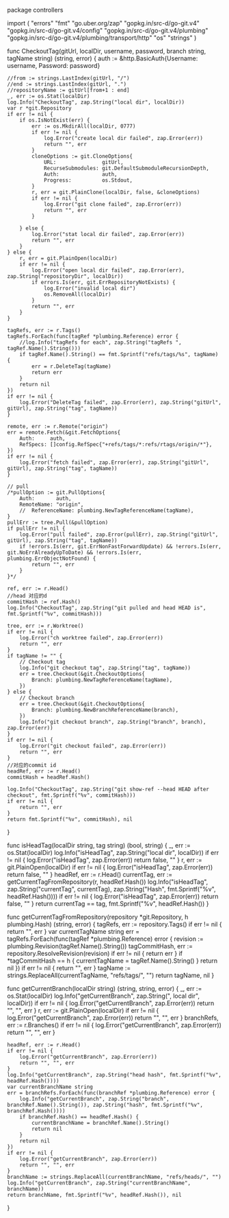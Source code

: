 package controllers

import (
	"errors"
	"fmt"
	"go.uber.org/zap"
	"gopkg.in/src-d/go-git.v4"
	"gopkg.in/src-d/go-git.v4/config"
	"gopkg.in/src-d/go-git.v4/plumbing"
	"gopkg.in/src-d/go-git.v4/plumbing/transport/http"
	"os"
	"strings"
)

func CheckoutTag(gitUrl, localDir, username, password, branch string, tagName string) (string, error) {
	auth := &http.BasicAuth{Username: username, Password: password}

	//from := strings.LastIndex(gitUrl, "/")
	//end := strings.LastIndex(gitUrl, ".")
	//repositoryName := gitUrl[from+1 : end]
	_, err := os.Stat(localDir)
	log.Info("CheckoutTag", zap.String("local dir", localDir))
	var r *git.Repository
	if err != nil {
		if os.IsNotExist(err) {
			err := os.MkdirAll(localDir, 0777)
			if err != nil {
				log.Error("create local dir failed", zap.Error(err))
				return "", err
			}
			cloneOptions := git.CloneOptions{
				URL:               gitUrl,
				RecurseSubmodules: git.DefaultSubmoduleRecursionDepth,
				Auth:              auth,
				Progress:          os.Stdout,
			}
			r, err = git.PlainClone(localDir, false, &cloneOptions)
			if err != nil {
				log.Error("git clone failed", zap.Error(err))
				return "", err
			}

		} else {
			log.Error("stat local dir failed", zap.Error(err))
			return "", err
		}
	} else {
		r, err = git.PlainOpen(localDir)
		if err != nil {
			log.Error("open local dir failed", zap.Error(err), zap.String("repositoryDir", localDir))
			if errors.Is(err, git.ErrRepositoryNotExists) {
				log.Error("invalid local dir")
				os.RemoveAll(localDir)
			}
			return "", err
		}
	}

	tagRefs, err := r.Tags()
	tagRefs.ForEach(func(tagRef *plumbing.Reference) error {
		//log.Info("tagRefs for each", zap.String("tagRefs ", tagRef.Name().String()))
		if tagRef.Name().String() == fmt.Sprintf("refs/tags/%s", tagName) {
			err = r.DeleteTag(tagName)
			return err
		}
		return nil
	})
	if err != nil {
		log.Error("DeleteTag failed", zap.Error(err), zap.String("gitUrl", gitUrl), zap.String("tag", tagName))
	}

	remote, err := r.Remote("origin")
	err = remote.Fetch(&git.FetchOptions{
		Auth:     auth,
		RefSpecs: []config.RefSpec{"+refs/tags/*:refs/rtags/origin/*"},
	})
	if err != nil {
		log.Error("fetch failed", zap.Error(err), zap.String("gitUrl", gitUrl), zap.String("tag", tagName))
	}

	// pull
	/*pullOption := git.PullOptions{
		Auth:       auth,
		RemoteName: "origin",
		//	ReferenceName: plumbing.NewTagReferenceName(tagName),
	}
	pullErr := tree.Pull(&pullOption)
	if pullErr != nil {
		log.Error("pull failed", zap.Error(pullErr), zap.String("gitUrl", gitUrl), zap.String("tag", tagName))
		if !errors.Is(err, git.ErrNonFastForwardUpdate) && !errors.Is(err, git.NoErrAlreadyUpToDate) && !errors.Is(err, plumbing.ErrObjectNotFound) {
			return "", err
		}
	}*/

	ref, err := r.Head()
	//head 对应的d
	commitHash := ref.Hash()
	log.Info("CheckoutTag", zap.String("git pulled and head HEAD is", fmt.Sprintf("%v", commitHash)))

	tree, err := r.Worktree()
	if err != nil {
		log.Error("ch worktree failed", zap.Error(err))
		return "", err
	}
	if tagName != "" {
		// Checkout tag
		log.Info("git checkout tag", zap.String("tag", tagName))
		err = tree.Checkout(&git.CheckoutOptions{
			Branch: plumbing.NewTagReferenceName(tagName),
		})
	} else {
		// Checkout branch
		err = tree.Checkout(&git.CheckoutOptions{
			Branch: plumbing.NewBranchReferenceName(branch),
		})
		log.Info("git checkout branch", zap.String("branch", branch), zap.Error(err))
	}
	if err != nil {
		log.Error("git checkout failed", zap.Error(err))
		return "", err
	}
	//对应的commit id
	headRef, err := r.Head()
	commitHash = headRef.Hash()

	log.Info("CheckoutTag", zap.String("git show-ref --head HEAD after checkout", fmt.Sprintf("%v", commitHash)))
	if err != nil {
		return "", err
	}
	return fmt.Sprintf("%v", commitHash), nil
}

func isHeadTag(localDir string, tag string) (bool, string) {
	_, err := os.Stat(localDir)
	log.Info("isHeadTag", zap.String("local dir", localDir))
	if err != nil {
		log.Error("isHeadTag", zap.Error(err))
		return false, ""
	}
	r, err := git.PlainOpen(localDir)
	if err != nil {
		log.Error("isHeadTag", zap.Error(err))
		return false, ""
	}
	headRef, err := r.Head()
	currentTag, err := getCurrentTagFromRepository(r, headRef.Hash())
	log.Info("isHeadTag", zap.String("currentTag", currentTag), zap.String("Hash", fmt.Sprintf("%v", headRef.Hash())))
	if err != nil {
		log.Error("isHeadTag", zap.Error(err))
		return false, ""
	}
	return currentTag == tag, fmt.Sprintf("%v", headRef.Hash())
}

func getCurrentTagFromRepository(repository *git.Repository, h plumbing.Hash) (string, error) {
	tagRefs, err := repository.Tags()
	if err != nil {
		return "", err
	}
	var currentTagName string
	err = tagRefs.ForEach(func(tagRef *plumbing.Reference) error {
		revision := plumbing.Revision(tagRef.Name().String())
		tagCommitHash, err := repository.ResolveRevision(revision)
		if err != nil {
			return err
		}
		if *tagCommitHash == h {
			currentTagName = tagRef.Name().String()
		}
		return nil
	})
	if err != nil {
		return "", err
	}
	tagName := strings.ReplaceAll(currentTagName, "refs/tags/", "")
	return tagName, nil
}

func getCurrentBranch(localDir string) (string, string, error) {
	_, err := os.Stat(localDir)
	log.Info("getCurrentBranch", zap.String(", local dir", localDir))
	if err != nil {
		log.Error("getCurrentBranch", zap.Error(err))
		return "", "", err
	}
	r, err := git.PlainOpen(localDir)
	if err != nil {
		log.Error("getCurrentBranch", zap.Error(err))
		return "", "", err
	}
	branchRefs, err := r.Branches()
	if err != nil {
		log.Error("getCurrentBranch", zap.Error(err))
		return "", "", err
	}

	headRef, err := r.Head()
	if err != nil {
		log.Error("getCurrentBranch", zap.Error(err))
		return "", "", err
	}
	log.Info("getCurrentBranch", zap.String("head hash", fmt.Sprintf("%v", headRef.Hash())))
	var currentBranchName string
	err = branchRefs.ForEach(func(branchRef *plumbing.Reference) error {
		log.Info("getCurrentBranch", zap.String("branch", branchRef.Name().String()), zap.String("hash", fmt.Sprintf("%v", branchRef.Hash())))
		if branchRef.Hash() == headRef.Hash() {
			currentBranchName = branchRef.Name().String()
			return nil
		}
		return nil
	})
	if err != nil {
		log.Error("getCurrentBranch", zap.Error(err))
		return "", "", err
	}
	branchName := strings.ReplaceAll(currentBranchName, "refs/heads/", "")
	log.Info("getCurrentBranch", zap.String("currentBranchName", branchName))
	return branchName, fmt.Sprintf("%v", headRef.Hash()), nil
}
